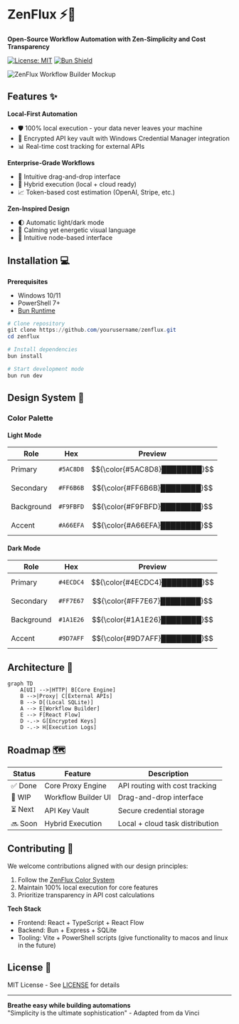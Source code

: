 # ZenFlux ⚡🧘

**Open-Source Workflow Automation with Zen-Simplicity and Cost Transparency**

[![License: MIT](https://img.shields.io/badge/License-MIT-teal.svg)](https://opensource.org/licenses/MIT)
[![Bun Shield](https://img.shields.io/badge/-Bun-333333?logo=bun)](https://bun.sh)

![ZenFlux Workflow Builder Mockup](https://i.imgur.com/XcBfQnS.png)

## Features ✨

**Local-First Automation**
- 🛡️ 100% local execution - your data never leaves your machine
- 🔑 Encrypted API key vault with Windows Credential Manager integration
- 📊 Real-time cost tracking for external APIs

**Enterprise-Grade Workflows**
- 🎨 Intuitive drag-and-drop interface
- 🔄 Hybrid execution (local + cloud ready)
- 📈 Token-based cost estimation (OpenAI, Stripe, etc.)

**Zen-Inspired Design**
- 🌓 Automatic light/dark mode
- 🌈 Calming yet energetic visual language
- 🧠 Intuitive node-based interface

## Installation 💻

**Prerequisites**
- Windows 10/11
- PowerShell 7+
- [Bun Runtime](https://bun.sh)

```powershell
# Clone repository
git clone https://github.com/yourusername/zenflux.git
cd zenflux

# Install dependencies
bun install

# Start development mode
bun run dev
```

## Design System 🎨

### Color Palette

#### Light Mode

| Role       | Hex       | Preview |
|------------|-----------|---------|
| Primary    | `#5AC8D8` | $${\color{#5AC8D8}████████}$$ |
| Secondary  | `#FF6B6B` | $${\color{#FF6B6B}████████}$$ |
| Background | `#F9FBFD` | $${\color{#F9FBFD}████████}$$ |
| Accent     | `#A66EFA` | $${\color{#A66EFA}████████}$$ |

#### Dark Mode

| Role       | Hex       | Preview |
|------------|-----------|---------|
| Primary    | `#4ECDC4` | $${\color{#4ECDC4}████████}$$ |
| Secondary  | `#FF7E67` | $${\color{#FF7E67}████████}$$ |
| Background | `#1A1E26` | $${\color{#1A1E26}████████}$$ |
| Accent     | `#9D7AFF` | $${\color{#9D7AFF}████████}$$ |



## Architecture 📐
```mermaid
graph TD
    A[UI] -->|HTTP| B[Core Engine]
    B -->|Proxy| C[External APIs]
    B --> D[(Local SQLite)]
    A --> E[Workflow Builder]
    E --> F[React Flow]
    D -.-> G[Encrypted Keys]
    D -.-> H[Execution Logs]
```

## Roadmap 🗺️
| Status  | Feature                  | Description                          |
|---------|--------------------------|--------------------------------------|
| ✅ Done | Core Proxy Engine        | API routing with cost tracking       |
| 🚧 WIP  | Workflow Builder UI      | Drag-and-drop interface              |
| ⏳ Next | API Key Vault            | Secure credential storage            |
| 🔜 Soon | Hybrid Execution         | Local + cloud task distribution      |

## Contributing 🤝
We welcome contributions aligned with our design principles:
1. Follow the [ZenFlux Color System](#design-system)
2. Maintain 100% local execution for core features
3. Prioritize transparency in API cost calculations

**Tech Stack**
- Frontend: React + TypeScript + React Flow
- Backend: Bun + Express + SQLite
- Tooling: Vite + PowerShell scripts (give functionality to macos and linux in the future)

## License 📄
MIT License - See [LICENSE](LICENSE) for details

---

**Breathe easy while building automations**  
"Simplicity is the ultimate sophistication" - Adapted from da Vinci


